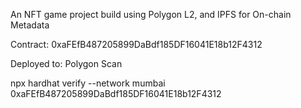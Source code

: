 An NFT game project build using Polygon L2, and IPFS for On-chain Metadata 

Contract: 0xaFEfB487205899DaBdf185DF16041E18b12F4312     

Deployed to: Polygon Scan

npx hardhat verify --network mumbai 0xaFEfB487205899DaBdf185DF16041E18b12F4312